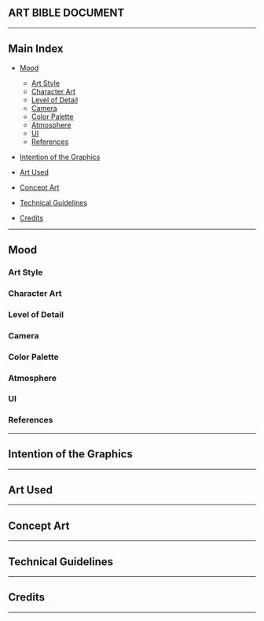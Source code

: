 ## ART BIBLE DOCUMENT


***


## Main Index

+ [Mood](https://github.com/Needlesslord/BrainDeadStudios/blob/master/Docs/ArtBible.md#mood)
  - [Art Style]()
  - [Character Art]()
  - [Level of Detail]()
  - [Camera]()
  - [Color Palette]()
  - [Atmosphere]()
  - [UI]()
  - [References]()

+ [Intention of the Graphics](https://github.com/Needlesslord/BrainDeadStudios/blob/master/Docs/ArtBible.md#intention-of-the-graphics)

+ [Art Used](https://github.com/Needlesslord/BrainDeadStudios/blob/master/Docs/ArtBible.md#art-used)

+ [Concept Art](https://github.com/Needlesslord/BrainDeadStudios/blob/master/Docs/ArtBible.md#concept-art)

+ [Technical Guidelines]()

+ [Credits](https://github.com/Needlesslord/BrainDeadStudios/blob/master/Docs/ArtBible.md#credits)


***


## Mood


### Art Style


### Character Art


### Level of Detail


### Camera


### Color Palette


### Atmosphere


### UI


### References


***


## Intention of the Graphics


***


## Art Used


***


## Concept Art


***


## Technical Guidelines


***


## Credits


***








